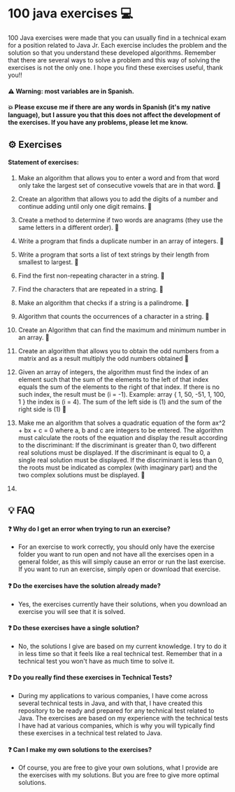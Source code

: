 # 100 java exercises 💻
100 Java exercises were made that you can usually find in a technical exam for a position related to Java Jr. 
Each exercise includes the problem and the solution so that you understand these developed algorithms. 
Remember that there are several ways to solve a problem and this way of solving the exercises is not the only one. 
I hope you find these exercises useful, thank you!!

#### ⚠️ Warning: most variables are in Spanish.
#### 💥 Please excuse me if there are any words in Spanish (it's my native language), but I assure you that this does not affect the development of the exercises. If you have any problems, please let me know.

## ⚙️ Exercises

#### Statement of exercises:

1. Make an algorithm that allows you to enter a word and from that word only take the largest set of consecutive vowels that are in that word. 🚀
  
2. Create an algorithm that allows you to add the digits of a number and continue adding until only one digit remains. 🚀

3. Create a method to determine if two words are anagrams (they use the same letters in a different order). 🚀
  
4. Write a program that finds a duplicate number in an array of integers. 🚀
  
5. Write a program that sorts a list of text strings by their length from smallest to largest. 🚀

6. Find the first non-repeating character in a string. 🚀
   
7. Find the characters that are repeated in a string. 🚀

8. Make an algorithm that checks if a string is a palindrome. 🚀

9. Algorithm that counts the occurrences of a character in a string. 🚀

10. Create an Algorithm that can find the maximum and minimum number in an array. 🚀

11. Create an algorithm that allows you to obtain the odd numbers from a matrix and as a result multiply the odd numbers obtained 🚀

12. Given an array of integers, the algorithm must find the index of an element such that the sum of the elements to the left of that index equals the sum of the elements to the right of that index. If there is no such index, the result must be (i = -1). Example: array { 1, 50, -51, 1, 100, 1 } the index is (i = 4). The sum of the left side is (1) and the sum of the right side is (1) 🚀

13. Make me an algorithm that solves a quadratic equation of the form
ax^2 + bx + c = 0 where a, b and c are integers to be entered. The algorithm must calculate the roots of the equation and display the result according to the discriminant: If the discriminant is greater than 0, two different real solutions must be displayed. If the discriminant is equal to 0, a single real solution must be displayed. If the discriminant is less than 0, the roots must be indicated as complex (with imaginary part) and the two complex solutions must be displayed. 🚀

14. 

## 💡 FAQ

#### ❓ Why do I get an error when trying to run an exercise?

- For an exercise to work correctly, you should only have the exercise folder you want to run open and not have all the exercises open in a general folder, as this will simply cause an error or run the last exercise. If you want to run an exercise, simply open or download that exercise.

#### ❓ Do the exercises have the solution already made?

- Yes, the exercises currently have their solutions, when you download an exercise you will see that it is solved.

#### ❓ Do these exercises have a single solution?

- No, the solutions I give are based on my current knowledge. I try to do it in less time so that it feels like a real technical test. Remember that in a technical test you won't have as much time to solve it.

#### ❓ Do you really find these exercises in Technical Tests?

- During my applications to various companies, I have come across several technical tests in Java, and with that, I have created this repository to be ready and prepared for any technical test related to Java. The exercises are based on my experience with the technical tests I have had at various companies, which is why you will typically find these exercises in a technical test related to Java.

#### ❓ Can I make my own solutions to the exercises?

- Of course, you are free to give your own solutions, what I provide are the exercises with my solutions. But you are free to give more optimal solutions.
